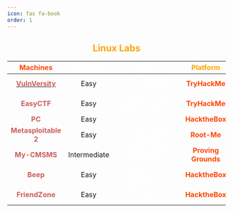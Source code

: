 ```yaml
---
icon: fas fa-book
order: 1
---
```







<h2 align="center" style="color: orange;">Linux Labs</h2>

| <span style="color: orangered;">Machines</span> | <span style="color: white;">Difficulty</span> |                                                <span style="color: white;">Tags</span>                  | <span style="color: orange;"> Platform</span>                            | Status | 
|:-------------:|:----------:|:--------------------------------------------------------------------------------------------------:|:---------:|:---------:|
| [<strong style="color: indianred;">VulnVersity</strong>](https://github.com/nenandjabhata/CTFs-Journey/)        |    Easy    |                 <span style="color: white;">ssh, DirEnum, Systemctl(PrivEsc)</span>                                                            | <strong style="color: orangered;">TryHackMe</strong> |    ![](https://geps.dev/progress/100)     |
| <strong style="color: indianred;">EasyCTF</strong>        |    Easy    |                <span style="color: white;">DirEnum, CMS Made Simple, ssh</span>                                                           | <strong style="color: orangered;">TryHackMe</strong> |    ![](https://geps.dev/progress/100)     |
|   <strong style="color: indianred;">PC</strong>       |    Easy    |                   <span style="color: white;">grpcui, go, 50051</span>                                                          | <strong style="color: orangered;">HacktheBox</strong> |    ![](https://geps.dev/progress/100)     |
|  <strong style="color: indianred;">Metasploitable 2</strong>          |    Easy    |    <span style="color: white;">FTP, SSH, MySQL, revshells</span>                                                                    | <strong style="color: orangered;">Root-Me</strong>    |    ![](https://geps.dev/progress/40)     |
|  <strong style="color: indianred;">My-CMSMS</strong>          |    Intermediate    |    <span style="color: white;">mySQL, CMS, python(PrivEsc) </span>                                                                    | <strong style="color: orangered;">Proving Grounds</strong>    |    ![](https://geps.dev/progress/100)     |
|  <strong style="color: indianred;">Beep</strong>          |    Easy    |    <span style="color: white;">Elastix, LFI, sudo(PrivEsc) </span>                                                                    | <strong style="color: orangered;">HacktheBox</strong>    |    ![](https://geps.dev/progress/100)     |
|  <strong style="color: indianred;">FriendZone</strong>          |    Easy    |    <span style="color: white;">Samba, RFI, Cron(PrivEsc) </span>                                                                    | <strong style="color: orangered;">HacktheBox</strong>    |    ![](https://geps.dev/progress/100)     |



